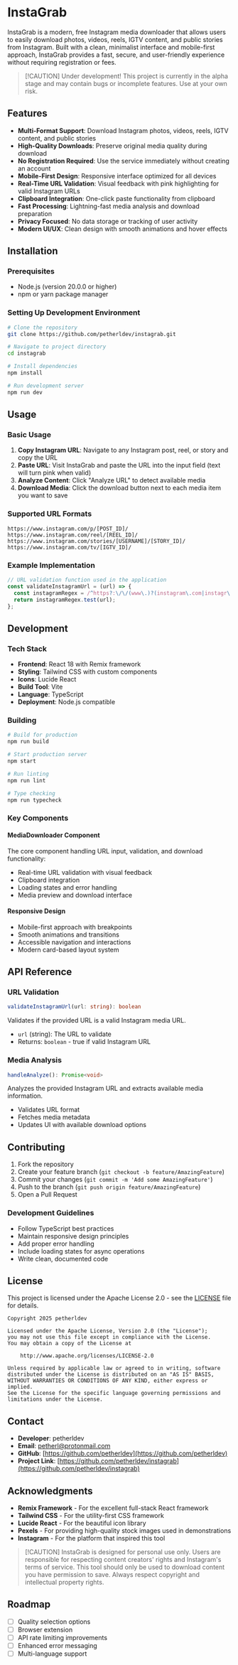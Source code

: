 # InstaGrab

InstaGrab is a modern, free Instagram media downloader that allows users to easily download photos, videos, reels, IGTV content, and public stories from Instagram. Built with a clean, minimalist interface and mobile-first approach, InstaGrab provides a fast, secure, and user-friendly experience without requiring registration or fees.

> \[!CAUTION]
> Under development! This project is currently in the alpha stage and may contain bugs or incomplete features. Use at your own risk.

## Features
- **Multi-Format Support**: Download Instagram photos, videos, reels, IGTV content, and public stories
- **High-Quality Downloads**: Preserve original media quality during download
- **No Registration Required**: Use the service immediately without creating an account
- **Mobile-First Design**: Responsive interface optimized for all devices
- **Real-Time URL Validation**: Visual feedback with pink highlighting for valid Instagram URLs
- **Clipboard Integration**: One-click paste functionality from clipboard
- **Fast Processing**: Lightning-fast media analysis and download preparation
- **Privacy Focused**: No data storage or tracking of user activity
- **Modern UI/UX**: Clean design with smooth animations and hover effects

## Installation

### Prerequisites
- Node.js (version 20.0.0 or higher)
- npm or yarn package manager

### Setting Up Development Environment
```bash
# Clone the repository
git clone https://github.com/petherldev/instagrab.git

# Navigate to project directory
cd instagrab

# Install dependencies
npm install

# Run development server
npm run dev
```

## Usage

### Basic Usage
1. **Copy Instagram URL**: Navigate to any Instagram post, reel, or story and copy the URL
2. **Paste URL**: Visit InstaGrab and paste the URL into the input field (text will turn pink when valid)
3. **Analyze Content**: Click "Analyze URL" to detect available media
4. **Download Media**: Click the download button next to each media item you want to save

### Supported URL Formats
```
https://www.instagram.com/p/[POST_ID]/
https://www.instagram.com/reel/[REEL_ID]/
https://www.instagram.com/stories/[USERNAME]/[STORY_ID]/
https://www.instagram.com/tv/[IGTV_ID]/
```

### Example Implementation
```javascript
// URL validation function used in the application
const validateInstagramUrl = (url) => {
  const instagramRegex = /^https?:\/\/(www\.)?(instagram\.com|instagr\.am)\/(p|reel|stories|tv)\/[A-Za-z0-9_-]+/;
  return instagramRegex.test(url);
};
```

## Development

### Tech Stack
- **Frontend**: React 18 with Remix framework
- **Styling**: Tailwind CSS with custom components
- **Icons**: Lucide React
- **Build Tool**: Vite
- **Language**: TypeScript
- **Deployment**: Node.js compatible


### Building
```bash
# Build for production
npm run build

# Start production server
npm start

# Run linting
npm run lint

# Type checking
npm run typecheck
```

### Key Components

#### MediaDownloader Component
The core component handling URL input, validation, and download functionality:
- Real-time URL validation with visual feedback
- Clipboard integration
- Loading states and error handling
- Media preview and download interface

#### Responsive Design
- Mobile-first approach with breakpoints
- Smooth animations and transitions
- Accessible navigation and interactions
- Modern card-based layout system

## API Reference

### URL Validation
```typescript
validateInstagramUrl(url: string): boolean
```
Validates if the provided URL is a valid Instagram media URL.
- `url` (string): The URL to validate
- Returns: `boolean` - true if valid Instagram URL

### Media Analysis
```typescript
handleAnalyze(): Promise<void>
```
Analyzes the provided Instagram URL and extracts available media information.
- Validates URL format
- Fetches media metadata
- Updates UI with available download options

## Contributing
1. Fork the repository
2. Create your feature branch (`git checkout -b feature/AmazingFeature`)
3. Commit your changes (`git commit -m 'Add some AmazingFeature'`)
4. Push to the branch (`git push origin feature/AmazingFeature`)
5. Open a Pull Request

### Development Guidelines
- Follow TypeScript best practices
- Maintain responsive design principles
- Add proper error handling
- Include loading states for async operations
- Write clean, documented code

## License
This project is licensed under the Apache License 2.0 - see the [LICENSE](LICENSE) file for details.

```
Copyright 2025 petherldev

Licensed under the Apache License, Version 2.0 (the "License");
you may not use this file except in compliance with the License.
You may obtain a copy of the License at

    http://www.apache.org/licenses/LICENSE-2.0

Unless required by applicable law or agreed to in writing, software
distributed under the License is distributed on an "AS IS" BASIS,
WITHOUT WARRANTIES OR CONDITIONS OF ANY KIND, either express or implied.
See the License for the specific language governing permissions and
limitations under the License.
```

## Contact
- **Developer**: petherldev
- **Email**: [petherl@protonmail.com](mailto:petherl@protonmail.com)
- **GitHub**: [https://github.com/petherldev](https://github.com/petherldev)
- **Project Link**: [https://github.com/petherldev/instagrab](https://github.com/petherldev/instagrab)

## Acknowledgments
- **Remix Framework** - For the excellent full-stack React framework
- **Tailwind CSS** - For the utility-first CSS framework
- **Lucide React** - For the beautiful icon library
- **Pexels** - For providing high-quality stock images used in demonstrations
- **Instagram** - For the platform that inspired this tool

> \[!CAUTION]
> InstaGrab is designed for personal use only. Users are responsible for respecting content creators' rights and  Instagram's terms of service. This tool should only be used to download content you have permission to save. Always respect copyright and intellectual property rights.

## Roadmap
- [ ] Quality selection options
- [ ] Browser extension
- [ ] API rate limiting improvements
- [ ] Enhanced error messaging
- [ ] Multi-language support
